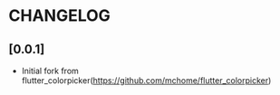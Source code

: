 # CHANGELOG

## [0.0.1]

- Initial fork from flutter_colorpicker(https://github.com/mchome/flutter_colorpicker)